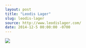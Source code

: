 ```yaml
---
layout: post
title: "Leodis Lager"
slug: leodis-lager
source: http://www.leodislager.com/
date: 2014-12-5 00:00:00 -0700
---
```


<img src="{{ site.url }}/assets/img/screenshots/leodis-lager.jpg">
